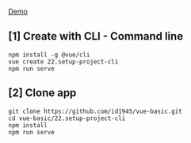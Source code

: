 [Demo](https://id1945.github.io/vue-basic/22.setup-project-cli/dist/index.html "Demo")

## [1] Create with CLI - Command line
```
npm install -g @vue/cli
vue create 22.setup-project-cli
npm run serve
```

## [2] Clone app
```
git clone https://github.com/id1945/vue-basic.git
cd vue-basic/22.setup-project-cli
npm install
npm run serve
```